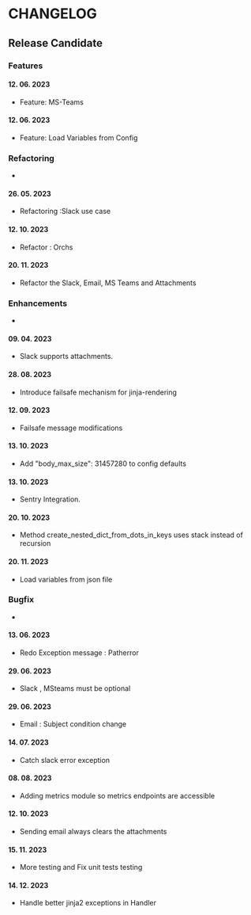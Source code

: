 # CHANGELOG

## Release Candidate

### Features

#### 12. 06. 2023 

- Feature: MS-Teams

#### 12. 06. 2023 

- Feature: Load Variables from Config


### Refactoring

- 
#### 26. 05. 2023

- Refactoring :Slack use case

#### 12. 10. 2023

- Refactor : Orchs

#### 20. 11. 2023 

- Refactor the Slack, Email, MS Teams and Attachments 


### Enhancements

- 

#### 09. 04. 2023 

- Slack supports attachments.

#### 28. 08. 2023

- Introduce failsafe mechanism for jinja-rendering

#### 12. 09. 2023

- Failsafe message modifications

#### 13. 10. 2023 

- Add "body_max_size": 31457280 to config defaults

#### 13. 10. 2023 

- Sentry Integration.

#### 20. 10. 2023 

-  Method create_nested_dict_from_dots_in_keys uses stack instead of recursion

#### 20. 11. 2023 

- Load variables from json file


### Bugfix

- 

#### 13. 06. 2023

- Redo Exception message : Patherror 

#### 29. 06. 2023

- Slack , MSteams must be optional

#### 29. 06. 2023

- Email : Subject condition change

#### 14. 07. 2023

- Catch slack error exception

#### 08. 08. 2023

- Adding metrics module so metrics endpoints are accessible

#### 12. 10. 2023

 - Sending email always clears the attachments

#### 15. 11. 2023

- More testing and Fix unit tests testing

#### 14. 12. 2023

- Handle better jinja2 exceptions in Handler